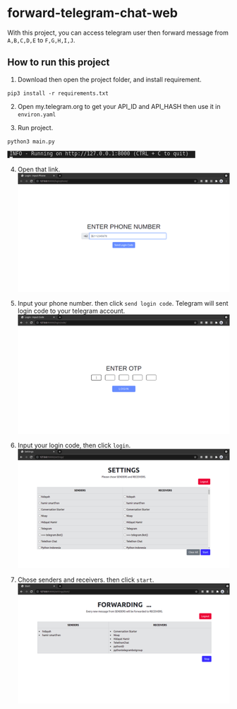 # forward-telegram-chat-web
With this project, you can access telegram user then forward message from `A,B,C,D,E` to `F,G,H,I,J`.

## How to run this project
1. Download then open the project folder, and install requirement.
```
pip3 install -r requirements.txt
```

2. Open my.telegram.org to get your API_ID and API_HASH then use it in `environ.yaml`

3. Run project.
```
python3 main.py
```
![host-and-port](./README_assets/host-and-port.png)

4. Open that link.
![input-phone](./README_assets/input-phone.png)

5. Input your phone number. then click `send login code`. Telegram will sent login code to your telegram account.
![input-code](./README_assets/input-code.png)

6. Input your login code, then click `login`.
![settings](./README_assets/settings.png)

7. Chose senders and receivers. then click `start`.
![start](./README_assets/start.png)